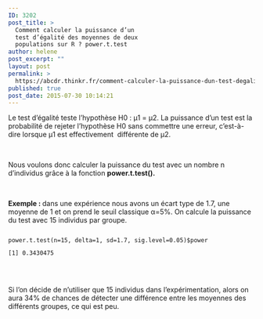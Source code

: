 ```yaml
---
ID: 3202
post_title: >
  Comment calculer la puissance d’un
  test d’égalité des moyennes de deux
  populations sur R ? power.t.test
author: helene
post_excerpt: ""
layout: post
permalink: >
  https://abcdr.thinkr.fr/comment-calculer-la-puissance-dun-test-degalite-des-moyennes-de-deux-populations-sur-r-power-t-test/
published: true
post_date: 2015-07-30 10:14:21
---
```

<p>Le test d’égalité teste l’hypothèse H0 : µ1 = µ2. La puissance d’un test est la probabilité de rejeter l’hypothèse H0 sans commettre une erreur, c’est-à-dire lorsque µ1 est effectivement  différente de µ2.</p><p> </p><p>Nous voulons donc calculer la puissance du test avec un nombre n d’individus grâce à la fonction <b>power.t.test(). </b></p><p><b> </b></p><p><b>Exemple : </b>dans une expérience nous avons un écart type de 1.7, une moyenne de 1 et on prend le seuil classique α=5%. On calcule la puissance du test avec 15 individus par groupe.</p><p> <pre><code></p><p>power.t.test(n=15, delta=1, sd=1.7, sig.level=0.05)$power</p><p>[1] 0.3430475</p><p></code></pre>    </p><p>Si l’on décide de n’utiliser que 15 individus dans l’expérimentation, alors on aura 34% de chances de détecter une différence entre les moyennes des différents groupes, ce qui est peu.</p>